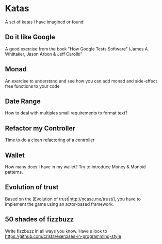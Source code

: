 # Katas
A set of katas I have imagined or found

## Do it like Google
A good exercise from the book "How Google Tests Software" (James A. Whittaker, Jason Arbon & Jeff Carollo"

## Monad
An exercise to understand and see how you can add monad and side-effect free functions to your code

## Date Range
How to deal with multiples small requirements to format text?

## Refactor my Controller
Time to do a clean refactoring of a controller

## Wallet
How many does I have in my wallet? Try to introduce Money & Monoid patterns.

## Evolution of trust
Based on the [Evolution of trust|http://ncase.me/trust/], you have to implement
the game using an actor-based framework.

## 50 shades of fizzbuzz
Write fizzbuzz in all ways you know.
Have a look to  https://github.com/crista/exercises-in-programming-style

